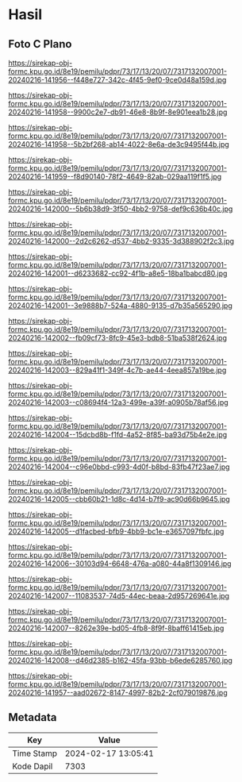 # Hasil

## Foto C Plano

https://sirekap-obj-formc.kpu.go.id/8e19/pemilu/pdpr/73/17/13/20/07/7317132007001-20240216-141956--f448e727-342c-4f45-9ef0-9ce0d48a159d.jpg

https://sirekap-obj-formc.kpu.go.id/8e19/pemilu/pdpr/73/17/13/20/07/7317132007001-20240216-141958--9900c2e7-db91-46e8-8b9f-8e901eea1b28.jpg

https://sirekap-obj-formc.kpu.go.id/8e19/pemilu/pdpr/73/17/13/20/07/7317132007001-20240216-141958--5b2bf268-ab14-4022-8e6a-de3c9495f44b.jpg

https://sirekap-obj-formc.kpu.go.id/8e19/pemilu/pdpr/73/17/13/20/07/7317132007001-20240216-141959--f8d90140-78f2-4649-82ab-029aa119f1f5.jpg

https://sirekap-obj-formc.kpu.go.id/8e19/pemilu/pdpr/73/17/13/20/07/7317132007001-20240216-142000--5b6b38d9-3f50-4bb2-9758-def9c636b40c.jpg

https://sirekap-obj-formc.kpu.go.id/8e19/pemilu/pdpr/73/17/13/20/07/7317132007001-20240216-142000--2d2c6262-d537-4bb2-9335-3d388902f2c3.jpg

https://sirekap-obj-formc.kpu.go.id/8e19/pemilu/pdpr/73/17/13/20/07/7317132007001-20240216-142001--d6233682-cc92-4f1b-a8e5-18ba1babcd80.jpg

https://sirekap-obj-formc.kpu.go.id/8e19/pemilu/pdpr/73/17/13/20/07/7317132007001-20240216-142001--3e9888b7-524a-4880-9135-d7b35a565290.jpg

https://sirekap-obj-formc.kpu.go.id/8e19/pemilu/pdpr/73/17/13/20/07/7317132007001-20240216-142002--fb09cf73-8fc9-45e3-bdb8-51ba538f2624.jpg

https://sirekap-obj-formc.kpu.go.id/8e19/pemilu/pdpr/73/17/13/20/07/7317132007001-20240216-142003--829a41f1-349f-4c7b-ae44-4eea857a19be.jpg

https://sirekap-obj-formc.kpu.go.id/8e19/pemilu/pdpr/73/17/13/20/07/7317132007001-20240216-142003--c08694f4-12a3-499e-a39f-a0905b78af56.jpg

https://sirekap-obj-formc.kpu.go.id/8e19/pemilu/pdpr/73/17/13/20/07/7317132007001-20240216-142004--15dcbd8b-f1fd-4a52-8f85-ba93d75b4e2e.jpg

https://sirekap-obj-formc.kpu.go.id/8e19/pemilu/pdpr/73/17/13/20/07/7317132007001-20240216-142004--c96e0bbd-c993-4d0f-b8bd-83fb47f23ae7.jpg

https://sirekap-obj-formc.kpu.go.id/8e19/pemilu/pdpr/73/17/13/20/07/7317132007001-20240216-142005--cbb60b21-1d8c-4d14-b7f9-ac90d66b9645.jpg

https://sirekap-obj-formc.kpu.go.id/8e19/pemilu/pdpr/73/17/13/20/07/7317132007001-20240216-142005--d1facbed-bfb9-4bb9-bc1e-e3657097fbfc.jpg

https://sirekap-obj-formc.kpu.go.id/8e19/pemilu/pdpr/73/17/13/20/07/7317132007001-20240216-142006--30103d94-6648-476a-a080-44a8f1309146.jpg

https://sirekap-obj-formc.kpu.go.id/8e19/pemilu/pdpr/73/17/13/20/07/7317132007001-20240216-142007--11083537-74d5-44ec-beaa-2d957269641e.jpg

https://sirekap-obj-formc.kpu.go.id/8e19/pemilu/pdpr/73/17/13/20/07/7317132007001-20240216-142007--8262e39e-bd05-4fb8-8f9f-8baff61415eb.jpg

https://sirekap-obj-formc.kpu.go.id/8e19/pemilu/pdpr/73/17/13/20/07/7317132007001-20240216-142008--d46d2385-b162-45fa-93bb-b6ede6285760.jpg

https://sirekap-obj-formc.kpu.go.id/8e19/pemilu/pdpr/73/17/13/20/07/7317132007001-20240216-141957--aad02672-8147-4997-82b2-2cf079019876.jpg


## Metadata

| Key        | Value               |
| ---------- | ------------------- |
| Time Stamp | 2024-02-17 13:05:41 |
| Kode Dapil | 7303                |



